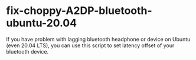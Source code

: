 # fix-choppy-A2DP-bluetooth-ubuntu-20.04
If you have problem with lagging bluetooth headphone or device on Ubuntu (even 20.04 LTS), you can use this script to set latency offset of your bluetooth device.
